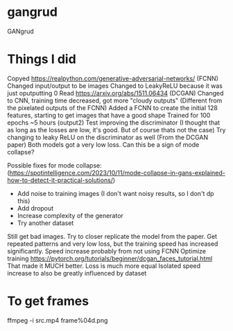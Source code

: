 # gangrud
GANgrud


# Things I did
Copyed https://realpython.com/generative-adversarial-networks/ (FCNN)
Changed input/output to be images
Changed to LeakyReLU because it was just oputputting 0
Read https://arxiv.org/abs/1511.06434 (DCGAN)
Changed to CNN, training time decreased, got more "cloudy outputs" (Different from the pixelated outputs of the FCNN)
Added a FCNN to create the initial 128 features, starting to get images that have a good shape
Trained for 100 epochs ~5 hours  (output2)
Test improving the discriminator (I thought that as long as the losses are low, it's good. But of course thats not the case)
Try changing to leaky ReLU on the discriminator as well (From the DCGAN paper)
Both models got a very low loss. Can this be a sign of mode collapse?

Possible fixes for mode collapse: (https://spotintelligence.com/2023/10/11/mode-collapse-in-gans-explained-how-to-detect-it-practical-solutions/)
-   Add noise to training images (I don't want noisy results, so I don't dp this)
-   Add dropout
-   Increase complexity of the generator
-   Try another dataset

Still get bad images. Try to closer replicate the model from the paper.
Get repeated patterns and very low loss, but the training speed has increased significantly. Speed increase probably from not using FCNN
Optimize training https://pytorch.org/tutorials/beginner/dcgan_faces_tutorial.html
That made it MUCH better. Loss is much more equal
Isolated speed increase to also be greatly influenced by dataset

# To get frames
ffmpeg -i src.mp4 frame%04d.png